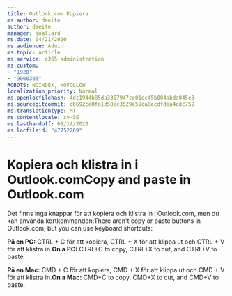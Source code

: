 ```yaml
---
title: Outlook.com Kopiera
ms.author: daeite
author: daeite
manager: joallard
ms.date: 04/21/2020
ms.audience: Admin
ms.topic: article
ms.service: o365-administration
ms.custom:
- "1920"
- "9000303"
ROBOTS: NOINDEX, NOFOLLOW
localization_priority: Normal
ms.openlocfilehash: 4dc1944b85da3367947ce01ec45b004abda045e3
ms.sourcegitcommit: c6692ce0fa1358ec3529e59ca0ecdfdea4cdc759
ms.translationtype: MT
ms.contentlocale: sv-SE
ms.lasthandoff: 09/14/2020
ms.locfileid: "47752269"
---
```

# <a name="copy-and-paste-in-outlookcom"></a><span data-ttu-id="baa38-102">Kopiera och klistra in i Outlook.com</span><span class="sxs-lookup"><span data-stu-id="baa38-102">Copy and paste in Outlook.com</span></span>

<span data-ttu-id="baa38-103">Det finns inga knappar för att kopiera och klistra in i Outlook.com, men du kan använda kortkommandon:</span><span class="sxs-lookup"><span data-stu-id="baa38-103">There aren't copy or paste buttons in Outlook.com, but you can use keyboard shortcuts:</span></span>

<span data-ttu-id="baa38-104">**På en PC:** CTRL + C för att kopiera, CTRL + X för att klippa ut och CTRL + V för att klistra in.</span><span class="sxs-lookup"><span data-stu-id="baa38-104">**On a PC:** CTRL+C to copy, CTRL+X to cut, and CTRL+V to paste.</span></span>

<span data-ttu-id="baa38-105">**På en Mac:** CMD + C för att kopiera, CMD + X för att klippa ut och CMD + V för att klistra in.</span><span class="sxs-lookup"><span data-stu-id="baa38-105">**On a Mac:** CMD+C to copy, CMD+X to cut, and CMD+V to paste.</span></span>